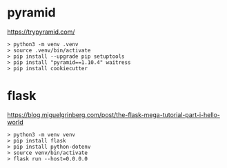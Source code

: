 # pyramid

https://trypyramid.com/
```
> python3 -m venv .venv
> source .venv/bin/activate
> pip install --upgrade pip setuptools
> pip install "pyramid==1.10.4" waitress
> pip install cookiecutter
```

# flask

https://blog.miguelgrinberg.com/post/the-flask-mega-tutorial-part-i-hello-world

```
> python3 -m venv venv
> pip install flask
> pip install python-dotenv
> source venv/bin/activate
> flask run --host=0.0.0.0
```

